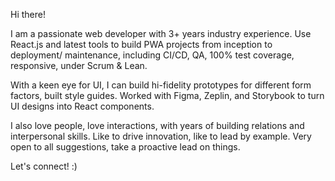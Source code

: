 Hi there!

I am a passionate web developer with 3+ years industry experience. Use React.js and latest tools to build PWA projects from inception to deployment/ maintenance, including CI/CD, QA, 100% test coverage, responsive, under Scrum & Lean.

With a keen eye for UI, I can build hi-fidelity prototypes for different form factors, built style guides. Worked with Figma, Zeplin, and Storybook to turn UI designs into React components.

I also love people, love interactions, with years of building relations and interpersonal skills. Like to drive innovation, like to lead by example. Very open to all suggestions, take a proactive lead on things.

Let's connect! :)

